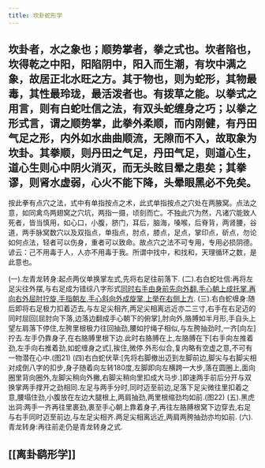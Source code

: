 ```yaml
---
title: 坎卦蛇形学
---
```


## 坎卦者，水之象也；顺势掌者，拳之式也。坎者陷也，坎得乾之中阳，阳陷阴中，阳入而生潮，有坎中满之象，故居正北水旺之方。其于物也，则为蛇形，其物最毒，其性最玲珑，最活泼者也。有拨草之能。以拳式之用言，则有白蛇吐信之法，有双头蛇缠身之巧；以拳之形式言，谓之顺势掌，此拳外柔顺，而内刚健，有丹田气足之形，内外如水曲曲顺流，无隙而不入，故取象为坎卦。其拳顺，则丹田之气足，丹田气足，则道心生，道心生则心中阴火消灭，而无头眩目晕之患矣；其拳谬，则肾水虚弱，心火不能下降，头晕眼黑必不免矣。
按此拳有点穴之法，式中有单指按点之术，此式单指按点之穴处在两腋窝。点法之意，如同禽鸟两翅窝之穴坑，两指一摄，顷刻而亡。不独此穴为然，凡诸穴能致人死者，皆当慎用，如心口，小腹，脐门，耳后，脑海，嗓喉，后脊背，两肾腰，谷道，两手脉窝数穴以及双指点，单指点，肘点，膝点，足点，掌印点，斫点，勿论如何点法，轻者可以伤身，重者可以致命。故点穴之法不可专用，专用必损阴德。谚云：己不用毒于人，人亦不用毒于我。所谓中找中，和找和，天理循环之数，是此意也。

(一).左青龙转身:起点两仪单换掌左式,先将右足往前落下.
(二).右白蛇吐信:再将左足尖往外摆,与右足成为错综八字形式[同时右手由身前先向外翻,手心朝上成托掌,再向右外屈肘拧旋,手指朝左,手心斜向外成旋掌,上举在右侧上方](图20).
(三).右白蛇缠身:随后即将右足极力扣着迈去,与左足尖相齐,两足尖相离远近亦二三寸,右手在右足迈的同时屈回[屈肘向下落,边落边翻成手心朝下的俯掌],肘向外,胳膊如半月形,手自头上望左肩落下停住,左胯里根极力往回抽劲,腰如拧绳子相似,与左胯抽劲时,一齐[向左]拧去.左手仍靠身子,在右胳膊里根下边.此时右胳膊在上,左胳膊在下[右手向左推着劲,左手向右推着劲,如蛇缠身之式],挨住,微停.外形似合,复内略有空虚之意,不可有一物潜在心中.(图21)
(四)右白蛇伏草:[先将右脚撤出迈到左脚前边,脚尖与右脚尖相对成倒八字的扣步,身子随着向左转180度,左脚即向左横跨一大步,落在圆圈上,面向圈里背向圈外,左脚尖稍向外撇,右脚尖稍向里扣成大马步.]即速两手前后分开与双换掌两手撑开之劲相同.左足与两手分时,同时迈至前边,足落下足尖微往里扣着之意,腰塌住劲,小腹放在左边大腿根上,两肩抽劲,两里根缩劲均如前.(图22)
(五).黑虎出洞:两手一齐再往里裹劲,裹至手心朝上靠着身子,再往左胳膊根窝下边穿去,右足与右手同时迈至前边,与左足尖相齐.两足尖相离远近,两肩两胯抽劲亦均如前.
(六).青龙转身:再往前走仍是青龙转身之式.
## [[离卦鹞形学]]
